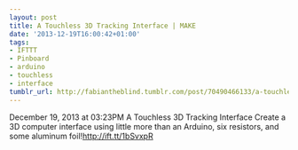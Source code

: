 ```yaml
---
layout: post
title: A Touchless 3D Tracking Interface | MAKE
date: '2013-12-19T16:00:42+01:00'
tags:
- IFTTT
- Pinboard
- arduino
- touchless
- interface
tumblr_url: http://fabiantheblind.tumblr.com/post/70490466133/a-touchless-3d-tracking-interface-make
---
```

December 19, 2013 at 03:23PM
A Touchless 3D Tracking Interface
Create a 3D computer interface using little more than an Arduino, six resistors, and some aluminum foil!http://ift.tt/1bSvxpR
